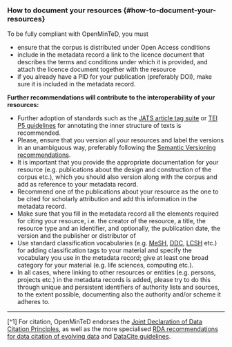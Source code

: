 ### How to document your resources {#how-to-document-your-resources}

To be fully compliant with OpenMinTeD, you must

*   ensure that the corpus is distributed under Open Access conditions
*   include in the metadata record a link to the licence document that describes the terms and conditions under which it is provided, and attach the licence document together with the resource
*   if you already have a PID for your publication (preferably DOI), make sure it is included in the metadata record.

****Further recommendations will contribute to the interoperability of your resources:****

*   Further adoption of standards such as the [JATS article tag suite](https://jats.nlm.nih.gov/index.html) or [TEI P5 guidelines](http://www.tei-c.org/Guidelines/P5/) for annotating the inner structure of texts is recommended.
*   Please, ensure that you version all your resources and label the versions in an unambiguous way, preferably following the [Semantic Versioning recommendations](http://semver.org/).
*   It is important that you provide the appropriate documentation for your resource (e.g. publications about the design and construction of the corpus etc.), which you should also version along with the corpus and add as reference to your metadata record.
*   Recommend one of the publications about your resource as the one to be cited for scholarly attribution and add this information in the metadata record.
*   Make sure that you fill in the metadata record all the elements required for citing your resource, i.e. the creator of the resource, a title, the resource type and an identifier, and optionally, the publication date, the version and the publisher or distributor of
*   Use standard classification vocabularies (e.g. [MeSH](https://www.nlm.nih.gov/mesh/), [DDC](https://www.oclc.org/dewey.en.html), [LCSH](http://id.loc.gov/authorities/subjects.html) etc.) for adding classification tags to your material and specify the vocabulary you use in the metadata record; give at least one broad category for your material (e.g. life sciences, computing etc.).
*   In all cases, where linking to other resources or entities (e.g. persons, projects etc.) in the metadata records is added, please try to do this through unique and persistent identifiers of authority lists and sources, to the extent possible, documenting also the authority and/or scheme it adheres to.

******
[^1] For citation, OpenMinTeD endorses the [Joint Declaration of Data Citation Principles](https://www.force11.org/group/joint-declaration-data-citation-principles-final), as well as the more specialised [RDA recommendations for data citation of evolving data](https://www.rd-alliance.org/system/files/RDA-DC-Recommendations_151020.pdf) and [DataCite guidelines](https://www.datacite.org/cite-your-data.html).
